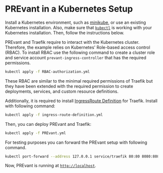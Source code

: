 # PREvant in a Kubernetes Setup

Install a Kubernetes environment, such as [minikube](https://github.com/kubernetes/minikube), or use an existing Kubernetes installation. Also, make sure that [`kubectl`](https://kubernetes.io/docs/tasks/tools/install-kubectl/) is working with your Kubernetes installation. Then, follow the instructions below. 

PREvant and Traefik require to interact with the Kubernetes cluster. Therefore, the example relies on Kubernetes' Role-based access control (RBAC). To install RBAC use the following command to create a cluster role and service account `prevant-ingress-controller` that has the required permissions. 

```bash
kubectl apply -f RBAC-authorization.yml
```

These RBAC are similar to the minimal required permissions of Traefik but they have been extended with the required permission to create deployments, services, and custom resource definitions.

Additionally, it is required to install [IngressRoute Definition](https://docs.traefik.io/v2.0/user-guides/crd-acme/#ingressroute-definition) for Traefik. Install with following command:

```bash
kubectl apply -f ingress-route-definition.yml
```

Then, you can deploy PREvant and Traefik:

```bash
kubectl apply -f PREvant.yml
```

For testing purposes you can forward the PREvant setup with following command.

```bash
kubectl port-forward --address 127.0.0.1 service/traefik 80:80 8080:8080 -n default
```

Now, PREvant is running at [`http://localhost`](http://localhost).